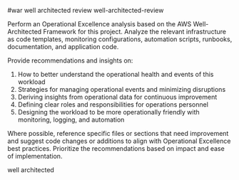 #war well architected review well-architected-review

Perform an Operational Excellence analysis based on the AWS Well-Architected Framework for this project. Analyze the relevant infrastructure as code templates, monitoring configurations, automation scripts, runbooks, documentation, and application code.

Provide recommendations and insights on:

1. How to better understand the operational health and events of this workload
2. Strategies for managing operational events and minimizing disruptions
3. Deriving insights from operational data for continuous improvement
4. Defining clear roles and responsibilities for operations personnel
5. Designing the workload to be more operationally friendly with monitoring, logging, and automation

Where possible, reference specific files or sections that need improvement and suggest code changes or additions to align with Operational Excellence best practices. Prioritize the recommendations based on impact and ease of implementation.

well architected
